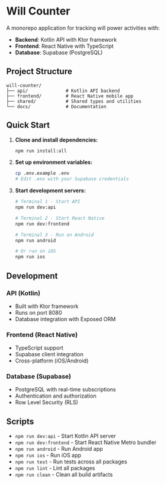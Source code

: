 # Will Counter

A monorepo application for tracking will power activities with:
- **Backend**: Kotlin API with Ktor framework
- **Frontend**: React Native with TypeScript  
- **Database**: Supabase (PostgreSQL)

## Project Structure

```
will-counter/
├── api/              # Kotlin API backend
├── frontend/         # React Native mobile app
├── shared/           # Shared types and utilities
└── docs/             # Documentation
```

## Quick Start

1. **Clone and install dependencies:**
   ```bash
   npm run install:all
   ```

2. **Set up environment variables:**
   ```bash
   cp .env.example .env
   # Edit .env with your Supabase credentials
   ```

3. **Start development servers:**
   ```bash
   # Terminal 1 - Start API
   npm run dev:api
   
   # Terminal 2 - Start React Native
   npm run dev:frontend
   
   # Terminal 3 - Run on Android
   npm run android
   
   # Or run on iOS
   npm run ios
   ```

## Development

### API (Kotlin)
- Built with Ktor framework
- Runs on port 8080
- Database integration with Exposed ORM

### Frontend (React Native)
- TypeScript support
- Supabase client integration
- Cross-platform (iOS/Android)

### Database (Supabase)
- PostgreSQL with real-time subscriptions
- Authentication and authorization
- Row Level Security (RLS)

## Scripts

- `npm run dev:api` - Start Kotlin API server
- `npm run dev:frontend` - Start React Native Metro bundler  
- `npm run android` - Run Android app
- `npm run ios` - Run iOS app
- `npm run test` - Run tests across all packages
- `npm run lint` - Lint all packages
- `npm run clean` - Clean all build artifacts